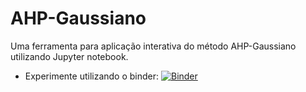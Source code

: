 # AHP-Gaussiano

Uma ferramenta para aplicação interativa do método AHP-Gaussiano utilizando Jupyter notebook.

   * Experimente utilizando o binder: [![Binder](https://mybinder.org/badge_logo.svg)](https://mybinder.org/v2/gh/stsviniciusr/ahp-gaussian/main?labpath=ahp-gaussian-lab.ipynb)

